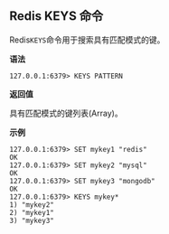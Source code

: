 ## Redis KEYS 命令

Redis`KEYS`命令用于搜索具有匹配模式的键。

**语法**

```shell
127.0.0.1:6379> KEYS PATTERN
```

**返回值**

具有匹配模式的键列表(Array)。

**示例**

```shell
127.0.0.1:6379> SET mykey1 "redis"
OK
127.0.0.1:6379> SET mykey2 "mysql"
OK
127.0.0.1:6379> SET mykey3 "mongodb"
OK
127.0.0.1:6379> KEYS mykey*
1) "mykey2"
2) "mykey1"
3) "mykey3"
```
